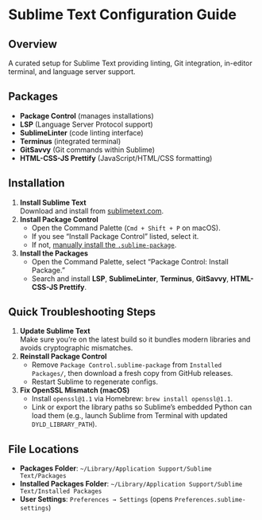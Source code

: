 # Sublime Text Configuration Guide

## Overview
A curated setup for Sublime Text providing linting, Git integration, in-editor terminal, and language server support.

## Packages
- **Package Control** (manages installations)
- **LSP** (Language Server Protocol support)
- **SublimeLinter** (code linting interface)
- **Terminus** (integrated terminal)
- **GitSavvy** (Git commands within Sublime)
- **HTML-CSS-JS Prettify** (JavaScript/HTML/CSS formatting)

## Installation
1. **Install Sublime Text**  
   Download and install from [sublimetext.com](https://www.sublimetext.com/download).
2. **Install Package Control**  
   - Open the Command Palette (`Cmd + Shift + P` on macOS).  
   - If you see “Install Package Control” listed, select it.  
   - If not, [manually install the `.sublime-package`](https://github.com/wbond/package_control/releases).  
3. **Install the Packages**  
   - Open the Command Palette, select “Package Control: Install Package.”  
   - Search and install **LSP**, **SublimeLinter**, **Terminus**, **GitSavvy**, **HTML-CSS-JS Prettify**.

## Quick Troubleshooting Steps
1. **Update Sublime Text**  
   Make sure you’re on the latest build so it bundles modern libraries and avoids cryptographic mismatches.
2. **Reinstall Package Control**  
   - Remove `Package Control.sublime-package` from `Installed Packages/`, then download a fresh copy from GitHub releases.  
   - Restart Sublime to regenerate configs.
3. **Fix OpenSSL Mismatch (macOS)**  
   - Install `openssl@1.1` via Homebrew: `brew install openssl@1.1`.  
   - Link or export the library paths so Sublime’s embedded Python can load them (e.g., launch Sublime from Terminal with updated `DYLD_LIBRARY_PATH`).

## File Locations
- **Packages Folder**: `~/Library/Application Support/Sublime Text/Packages`
- **Installed Packages Folder**: `~/Library/Application Support/Sublime Text/Installed Packages`
- **User Settings**: `Preferences → Settings` (opens `Preferences.sublime-settings`)
